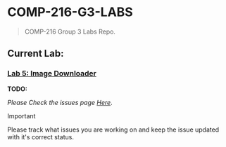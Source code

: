 # **COMP-216-G3-LABS**
> COMP-216 Group 3 Labs Repo.

## Current Lab:

### [Lab 5: Image Downloader](/LAB-5)
**TODO:**

*Please Check the issues page* [*Here*](https://github.com/Dewm-Bot/COMP-216-G3-LABS/issues?q=is%3Aissue+is%3Aopen+label%3ALAB-5).

> [!IMPORTANT]
> Please track what issues you are working on and keep the issue updated with it's correct status.
